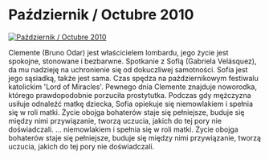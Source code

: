 Październik / Octubre 2010 
=============
[![Październik / Octubre 2010 ](http://vidos.pl/images/player.gif)](http://vidos.pl/pazdziernik-octubre-2010)

 Clemente (Bruno Odar) jest właścicielem lombardu, jego życie jest spokojne, stonowane i bezbarwne. Spotkanie z Sofią (Gabriela Velásquez), da mu nadzieję na uchronienie się od dokuczliwej samotności. Sofia jest jego sąsiadką, także jest sama. Czas spędza na październikowym festiwalu katolickim 'Lord of Miracles'. Pewnego dnia Clemente znajduje noworodka, którego prawdopodobnie porzuciła prostytutka. Podczas gdy mężczyzna usiłuje odnaleźć matkę dziecka, Sofia opiekuje się niemowlakiem i spełnia się w roli matki. Życie obojga bohaterów staje się pełniejsze, buduje się między nimi przywiązanie, tworzą uczucia, jakich do tej pory nie doświadczali.   ... niemowlakiem i spełnia się w roli matki. Życie obojga bohaterów staje się pełniejsze, buduje się między nimi przywiązanie, tworzą uczucia, jakich do tej pory nie doświadczali.
